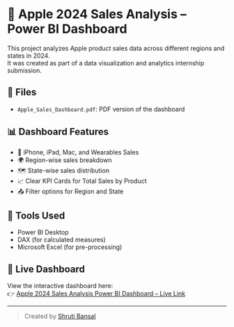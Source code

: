 # 🍏 Apple 2024 Sales Analysis – Power BI Dashboard

This project analyzes Apple product sales data across different regions and states in 2024.  
It was created as part of a data visualization and analytics internship submission.

## 📄 Files
- `Apple_Sales_Dashboard.pdf`: PDF version of the dashboard


## 📊 Dashboard Features
- 📱 iPhone, iPad, Mac, and Wearables Sales
- 🌍 Region-wise sales breakdown
- 🗺️ State-wise sales distribution
- 📈 Clear KPI Cards for Total Sales by Product
- 📤 Filter options for Region and State

## 🧰 Tools Used
- Power BI Desktop
- DAX (for calculated measures)
- Microsoft Excel (for pre-processing)

## 🔗 Live Dashboard

View the interactive dashboard here:  
👉 [Apple 2024 Sales Analysis Power BI Dashboard – Live Link](https://app.powerbi.com/view?r=eyJrIjoiNTRjMWMwN2MtYzUzYS00OWY2LWJlMGItMzJhY2MyOWNmM2MwIiwidCI6Ijk3MTJmMDRjLWY1ZjktNDAxZS05OWE3LTdlODM1OTA3MjU3MSJ9)


---

> Created by [Shruti Bansal](https://www.linkedin.com/in/your-profile)

